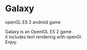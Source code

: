 # Galaxy
openGL  ES 2 android game

Galaxy is an OpenlGL ES 2 game .<br>
it includes text rendering with openGl.<br>
Enjoy.<br>
